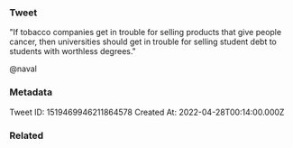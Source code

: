 ### Tweet
"If tobacco companies get in trouble for selling products that give people cancer, then universities should get in trouble for selling student debt to students with worthless degrees."

@naval

### Metadata
Tweet ID: 1519469946211864578
Created At: 2022-04-28T00:14:00.000Z

### Related

